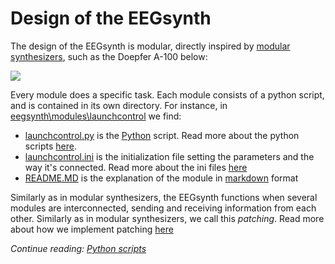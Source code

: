 # Design of the EEGsynth

The design of the EEGsynth is modular, directly inspired by 
[modular synthesizers](https://en.wikipedia.org/wiki/Modular_synthesizer), such as the Doepfer A-100 below:

![](https://upload.wikimedia.org/wikipedia/commons/thumb/6/66/Doepfer_A-100.jpg/330px-Doepfer_A-100.jpg)

Every module does a specific task. Each module consists of a python script, and is contained in its own directory. 
For instance, in [eegsynth\modules\launchcontrol](https://github.com/eegsynth/eegsynth/modules/launchcontrol) we find:
 * [launchcontrol.py](https://github.com/eegsynth/eegsynth/modules/launchcontrol/launchcontrol.py) 
 is the [Python](https://www.python.org/) script. Read more about the python scripts [here](scripts.md).
 * [launchcontrol.ini](https://github.com/eegsynth/eegsynth/modules/launchcontrol/launchcontrol.ini)
 is the initialization file setting the parameters and the way it's connected. Read more about the ini files [here](inifile.md)
 * [README.MD](https://github.com/eegsynth/eegsynth/modules/launchcontrol/README.MD) is the explanation of the module in [markdown](https://en.wikipedia.org/wiki/Markdown) format 

Similarly as in modular synthesizers, the EEGsynth functions when several modules are interconnected, sending 
and receiving information from each other. Similarly as in modular synthesizers, we call this _patching_.
Read more about how we implement patching [here](patching.md)

_Continue reading: [Python scripts](scripts.md)_

